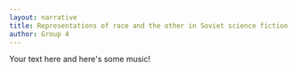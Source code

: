 ```yaml
---
layout: narrative
title: Representations of race and the other in Soviet science fiction and science
author: Group 4
---
```

Your text here <span class="soundcite" data-url="https://drive.google.com/uc?export=download&id=1tCXtMPg_xME8VlwKDBeEoN7g5rYIeiLZ" data-start="0" data-end="8000" data-plays="0">and here's some music!</span>